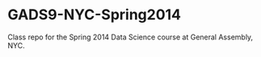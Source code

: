 GADS9-NYC-Spring2014
====================

Class repo for the Spring 2014 Data Science course at General Assembly, NYC.

